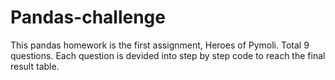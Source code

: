 # Pandas-challenge
This pandas homework is the first assignment, Heroes of Pymoli. Total 9 questions. Each question is devided into step by step code to reach the final result table.

